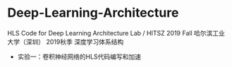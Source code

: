 # Deep-Learning-Architecture
HLS Code for Deep Learning Architecture Lab / HITSZ 2019 Fall
哈尔滨工业大学（深圳） 2019秋季 深度学习体系结构 
- 实验一：卷积神经网络的HLS代码编写和加速
